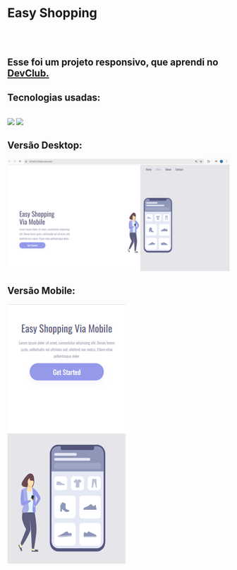 <h1>Easy Shopping</h1>
<br>
<br>
<h2>Esse foi um projeto responsivo, que aprendi no <a href="https://rodolfomori.com.br/devclub">DevClub.</a></h2>

<h2>Tecnologias usadas:</h2>
<br>
  <img src="https://img.shields.io/badge/HTML-239120?style=for-the-badge&logo=html5&logoColor=white"/>
  <img src="https://img.shields.io/badge/CSS-239120?&style=for-the-badge&logo=css3&logoColor=white"/>

<h2>Versão Desktop:</h2>
<img src="https://github.com/matheusd70/easy-shopping/blob/master/images/Captura%20de%20tela%20-%20projeto%20responsivo.png?raw=true"/>

<h2>Versão Mobile:</h2>
<img src="https://github.com/matheusd70/easy-shopping/blob/master/images/Captura%20de%20tela%20-%20celular.png?raw=true"/>
